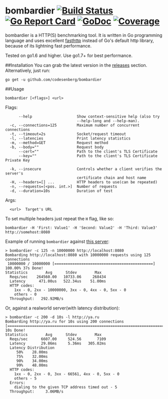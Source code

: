 # bombardier [![Build Status](https://travis-ci.org/codesenberg/bombardier.svg?branch=master)](https://travis-ci.org/codesenberg/bombardier) [![Go Report Card](https://goreportcard.com/badge/github.com/codesenberg/bombardier)](https://goreportcard.com/report/github.com/codesenberg/bombardier) [![GoDoc](https://godoc.org/github.com/codesenberg/bombardier?status.svg)](http://godoc.org/github.com/codesenberg/bombardier) [![Coverage](https://gocover.io/_badge/github.com/codesenberg/bombardier)](https://gocover.io/github.com/codesenberg/bombardier)
bombardier is a HTTP(S) benchmarking tool. It is written in Go programming language and uses excellent [fasthttp](https://github.com/valyala/fasthttp) instead of Go's default http library, because of its lightning fast performance.

Tested on go1.6 and higher. Use go1.7+ for best performance.

##Installation
You can grab the latest version in the [releases](https://github.com/codesenberg/bombardier/releases) section.
Alternatively, just run:

`go get -u github.com/codesenberg/bombardier`

##Usage
```
bombardier [<flags>] <url>
```

Flags:
```
      --help                    Show context-sensitive help (also try
                                --help-long and --help-man).
  -c, --connections=125         Maximum number of concurrent connections
  -t, --timeout=2s              Socket/request timeout
  -l, --latencies               Print latency statistics
  -m, --method=GET              Request method
  -b, --body=""                 Request body
      --cert=""                 Path to the client's TLS Certificate
      --key=""                  Path to the client's TLS Certificate Private Key

  -k, --insecure                Controls whether a client verifies the server's
                                certificate chain and host name
  -H, --headers=[] ...          HTTP headers to use(can be repeated)
  -n, --requests=[<pos. int.>]  Number of requests
  -d, --duration=10s            Duration of test
```
Args:
```
  <url>  Target's URL
```
To set multiple headers just repeat the `H` flag, like so:
```
bombardier -H 'First: Value1' -H 'Second: Value2' -H 'Third: Value3' http://somehost:8080
```
Example of running `bombardier` against [this server](https://godoc.org/github.com/codesenberg/bombardier/cmd/utils/simplebenchserver):
```
> bombardier -c 125 -n 10000000 http://localhost:8080
Bombarding http://localhost:8080 with 10000000 requests using 125 connections
 10000000 / 10000000 [============================================] 100.00% 37s Done!
Statistics        Avg      Stdev        Max
  Reqs/sec    264560.00   10733.06     268434
  Latency      471.00us   522.34us    51.00ms
  HTTP codes:
    1xx - 0, 2xx - 10000000, 3xx - 0, 4xx - 0, 5xx - 0
    others - 0
  Throughput:   292.92MB/s
```
Or, against a realworld server(with latency distribution):
```
> bombardier -c 200 -d 10s -l http://ya.ru
Bombarding http://ya.ru for 10s using 200 connections
[=========================================================================] 10s Done!
Statistics        Avg      Stdev        Max
  Reqs/sec      6607.00     524.56       7109
  Latency       29.86ms     5.36ms   305.02ms
  Latency Distribution
     50%    28.00ms
     75%    32.00ms
     90%    34.00ms
     99%    48.00ms
  HTTP codes:
    1xx - 0, 2xx - 0, 3xx - 66561, 4xx - 0, 5xx - 0
    others - 5
  Errors:
    dialing to the given TCP address timed out - 5
  Throughput:     3.06MB/s
```

